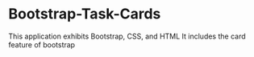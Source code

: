 # Bootstrap-Task-Cards
This application exhibits Bootstrap, CSS, and HTML
It includes the card feature of bootstrap
